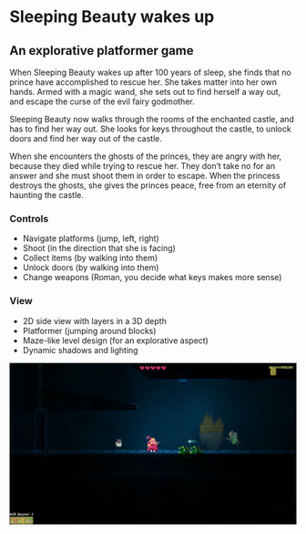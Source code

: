 <h1>Sleeping Beauty wakes up</h1>
<h2>An explorative platformer game</h2>

When Sleeping Beauty wakes up after 100 years of sleep, she finds that no prince have accomplished to rescue her. She takes matter into her own hands. Armed with a magic wand, she sets out to find herself a way out, and escape the curse of the evil fairy godmother.

Sleeping Beauty now walks through the rooms of the enchanted castle, and has to find her way out. She looks for keys throughout the castle, to unlock doors and find her way out of the castle.

When she encounters the ghosts of the princes, they are angry with her, because they died while trying to rescue her. They don’t take no for an answer and she must shoot them in order to escape. When the princess destroys the ghosts, she gives the princes peace, free from an eternity of  haunting the castle.

<h3>Controls</h3>

- Navigate platforms (jump, left, right)
- Shoot (in the direction that she is facing)
- Collect items (by walking into them)
- Unlock doors (by walking into them)
- Change weapons (Roman, you decide what keys makes more sense)

<h3>View</h3>

- 2D side view with layers in a 3D depth
- Platformer (jumping around blocks)
- Maze-like level design (for an explorative aspect)
- Dynamic shadows and lighting

<img src="img.jpg"/>
